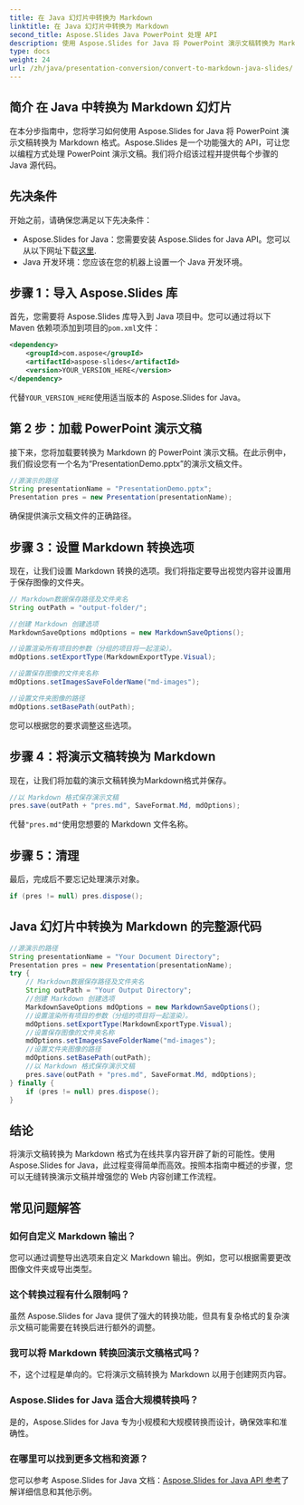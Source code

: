```yaml
---
title: 在 Java 幻灯片中转换为 Markdown
linktitle: 在 Java 幻灯片中转换为 Markdown
second_title: Aspose.Slides Java PowerPoint 处理 API
description: 使用 Aspose.Slides for Java 将 PowerPoint 演示文稿转换为 Markdown。按照此分步指南轻松转换您的幻灯片。
type: docs
weight: 24
url: /zh/java/presentation-conversion/convert-to-markdown-java-slides/
---
```


## 简介 在 Java 中转换为 Markdown 幻灯片

在本分步指南中，您将学习如何使用 Aspose.Slides for Java 将 PowerPoint 演示文稿转换为 Markdown 格式。Aspose.Slides 是一个功能强大的 API，可让您以编程方式处理 PowerPoint 演示文稿。我们将介绍该过程并提供每个步骤的 Java 源代码。

## 先决条件

开始之前，请确保您满足以下先决条件：

-  Aspose.Slides for Java：您需要安装 Aspose.Slides for Java API。您可以从以下网址下载[这里](https://products.aspose.com/slides/java/).
- Java 开发环境：您应该在您的机器上设置一个 Java 开发环境。

## 步骤 1：导入 Aspose.Slides 库

首先，您需要将 Aspose.Slides 库导入到 Java 项目中。您可以通过将以下 Maven 依赖项添加到项目的`pom.xml`文件：

```xml
<dependency>
    <groupId>com.aspose</groupId>
    <artifactId>aspose-slides</artifactId>
    <version>YOUR_VERSION_HERE</version>
</dependency>
```

代替`YOUR_VERSION_HERE`使用适当版本的 Aspose.Slides for Java。

## 第 2 步：加载 PowerPoint 演示文稿

接下来，您将加载要转换为 Markdown 的 PowerPoint 演示文稿。在此示例中，我们假设您有一个名为“PresentationDemo.pptx”的演示文稿文件。

```java
//源演示的路径
String presentationName = "PresentationDemo.pptx";
Presentation pres = new Presentation(presentationName);
```

确保提供演示文稿文件的正确路径。

## 步骤 3：设置 Markdown 转换选项

现在，让我们设置 Markdown 转换的选项。我们将指定要导出视觉内容并设置用于保存图像的文件夹。

```java
// Markdown数据保存路径及文件夹名
String outPath = "output-folder/";

//创建 Markdown 创建选项
MarkdownSaveOptions mdOptions = new MarkdownSaveOptions();

//设置渲染所有项目的参数（分组的项目将一起渲染）。
mdOptions.setExportType(MarkdownExportType.Visual);

//设置保存图像的文件夹名称
mdOptions.setImagesSaveFolderName("md-images");

//设置文件夹图像的路径
mdOptions.setBasePath(outPath);
```

您可以根据您的要求调整这些选项。

## 步骤 4：将演示文稿转换为 Markdown

现在，让我们将加载的演示文稿转换为Markdown格式并保存。

```java
//以 Markdown 格式保存演示文稿
pres.save(outPath + "pres.md", SaveFormat.Md, mdOptions);
```

代替`"pres.md"`使用您想要的 Markdown 文件名称。

## 步骤 5：清理

最后，完成后不要忘记处理演示对象。

```java
if (pres != null) pres.dispose();
```

## Java 幻灯片中转换为 Markdown 的完整源代码

```java
//源演示的路径
String presentationName = "Your Document Directory";
Presentation pres = new Presentation(presentationName);
try {
	// Markdown数据保存路径及文件夹名
	String outPath = "Your Output Directory";
	//创建 Markdown 创建选项
	MarkdownSaveOptions mdOptions = new MarkdownSaveOptions();
	//设置渲染所有项目的参数（分组的项目将一起渲染）。
	mdOptions.setExportType(MarkdownExportType.Visual);
	//设置保存图像的文件夹名称
	mdOptions.setImagesSaveFolderName("md-images");
	//设置文件夹图像的路径
	mdOptions.setBasePath(outPath);
	//以 Markdown 格式保存演示文稿
	pres.save(outPath + "pres.md", SaveFormat.Md, mdOptions);
} finally {
	if (pres != null) pres.dispose();
}
```

## 结论

将演示文稿转换为 Markdown 格式为在线共享内容开辟了新的可能性。使用 Aspose.Slides for Java，此过程变得简单而高效。按照本指南中概述的步骤，您可以无缝转换演示文稿并增强您的 Web 内容创建工作流程。

## 常见问题解答

### 如何自定义 Markdown 输出？

您可以通过调整导出选项来自定义 Markdown 输出。例如，您可以根据需要更改图像文件夹或导出类型。

### 这个转换过程有什么限制吗？

虽然 Aspose.Slides for Java 提供了强大的转换功能，但具有复杂格式的复杂演示文稿可能需要在转换后进行额外的调整。

### 我可以将 Markdown 转换回演示文稿格式吗？

不，这个过程是单向的。它将演示文稿转换为 Markdown 以用于创建网页内容。

### Aspose.Slides for Java 适合大规模转换吗？

是的，Aspose.Slides for Java 专为小规模和大规模转换而设计，确保效率和准确性。

### 在哪里可以找到更多文档和资源？

您可以参考 Aspose.Slides for Java 文档：[Aspose.Slides for Java API 参考](https://reference.aspose.com/slides/java/)了解详细信息和其他示例。